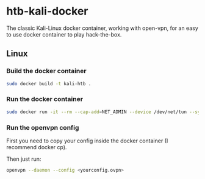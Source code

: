 # htb-kali-docker

The classic Kali-Linux docker container, working with open-vpn, for an easy to use docker container to play hack-the-box.

## Linux

### Build the docker container

```bash
sudo docker build -t kali-htb .
```

### Run the docker container

```bash
sudo docker run -it --rm --cap-add=NET_ADMIN --device /dev/net/tun --sysctl net.ipv6.conf.all.disable_ipv6=0 -v $PWD:$PWD kali-htb bash
```

### Run the openvpn config

First you need to copy your config inside the docker container (I recommend docker cp).

Then just run:
```bash
openvpn --daemon --config <yourconfig.ovpn>
```
